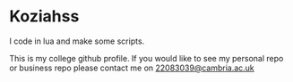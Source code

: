 # Koziahss
I code in lua and make some scripts.

This is my college github profile. If you would like to see my personal repo or business repo please contact me on 22083039@cambria.ac.uk


